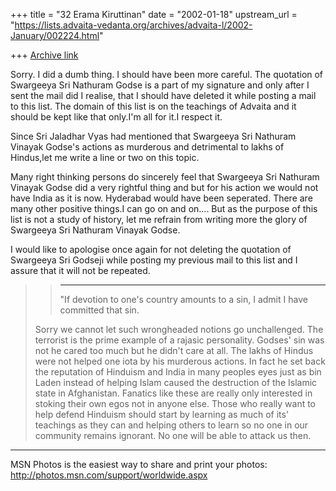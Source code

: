 +++
title = "32 Erama Kiruttinan"
date = "2002-01-18"
upstream_url = "https://lists.advaita-vedanta.org/archives/advaita-l/2002-January/002224.html"

+++
[Archive link](https://lists.advaita-vedanta.org/archives/advaita-l/2002-January/002224.html)

Sorry.
I did a dumb thing.
I should have been more careful.
The quotation of Swargeeya Sri Nathuram Godse is a part of my signature and
only after I sent the mail did I realise, that I should have deleted it
while posting a mail to this list.
The domain of this list is on the teachings of Advaita and it should be kept
like that only.I'm all for it.I respect it.

Since Sri Jaladhar Vyas had mentioned that Swargeeya Sri Nathuram Vinayak
Godse's actions as murderous and detrimental to lakhs of Hindus,let me write
a line or two on this topic.


Many right thinking persons do sincerely feel that Swargeeya Sri Nathuram
Vinayak Godse did a very rightful thing and but for his action we would not
have India as it is now. Hyderabad would have been seperated. There are many
other positive things.I can go on and on....
But as the purpose of this list is not a study of history, let me refrain
from writing more the glory of Swargeeya Sri Nathuram Vinayak Godse.

I would like to apologise once again for not deleting the quotation of
Swargeeya Sri Godseji while posting my previous  mail to this list and I
assure that it will not be repeated.


> > ------------------------------------------------------------
> > "If devotion to one's country amounts to a sin, I admit I have committed
> > that sin.
>
>Sorry we cannot let such wrongheaded notions go unchallenged.  The
>terrorist is the prime example of a rajasic personality.  Godses' sin was
>not he cared too much but he didn't care at all.  The lakhs of Hindus were
>not helped one iota by his murderous actions.  In fact he set back the
>reputation of Hinduism and India in many peoples eyes just as bin Laden
>instead of helping Islam caused the destruction of the Islamic state in
>Afghanistan.  Fanatics like these are really only interested in stoking
>their own egos not in anyone else.  Those who really want to help defend
>Hinduism should start by learning as much of its' teachings as they can
>and helping others to learn so no one in our community remains ignorant.
>No one will be able to attack us then.


_________________________________________________________________
MSN Photos is the easiest way to share and print your photos:
http://photos.msn.com/support/worldwide.aspx


